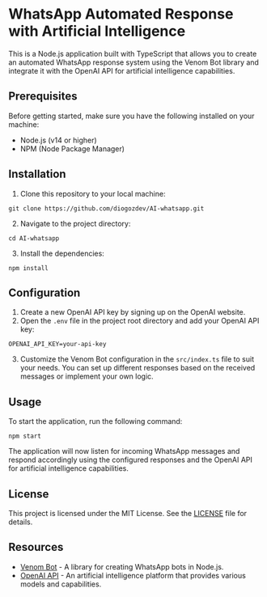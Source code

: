 # WhatsApp Automated Response with Artificial Intelligence

This is a Node.js application built with TypeScript that allows you to create an automated WhatsApp response system using the Venom Bot library and integrate it with the OpenAI API for artificial intelligence capabilities.

## Prerequisites

Before getting started, make sure you have the following installed on your machine:

- Node.js (v14 or higher)
- NPM (Node Package Manager)

## Installation

1. Clone this repository to your local machine:
```
git clone https://github.com/diogozdev/AI-whatsapp.git
```

2. Navigate to the project directory:
```
cd AI-whatsapp
```

3. Install the dependencies:
```
npm install
```

## Configuration

1. Create a new OpenAI API key by signing up on the OpenAI website.
2. Open the `.env` file in the project root directory and add your OpenAI API key:

```
OPENAI_API_KEY=your-api-key
```

3. Customize the Venom Bot configuration in the `src/index.ts` file to suit your needs. You can set up different responses based on the received messages or implement your own logic.

## Usage

To start the application, run the following command:

```
npm start
```

The application will now listen for incoming WhatsApp messages and respond accordingly using the configured responses and the OpenAI API for artificial intelligence capabilities.

## License

This project is licensed under the MIT License. See the [LICENSE](LICENSE) file for details.

## Resources

- [Venom Bot](https://github.com/orkestral/venom) - A library for creating WhatsApp bots in Node.js.
- [OpenAI API](https://openai.com/) - An artificial intelligence platform that provides various models and capabilities.

